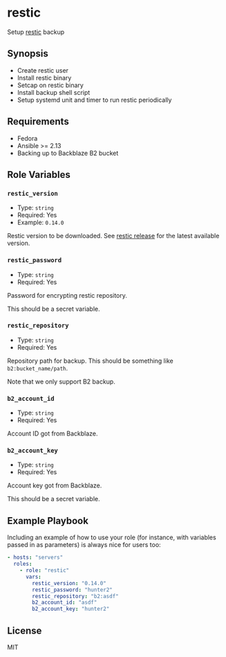 # restic

Setup [restic] backup

[restic]: https://restic.readthedocs.io/en/stable/index.html

## Synopsis

- Create restic user
- Install restic binary
- Setcap on restic binary
- Install backup shell script
- Setup systemd unit and timer to run restic periodically

## Requirements

- Fedora
- Ansible >= 2.13
- Backing up to Backblaze B2 bucket

## Role Variables

### `restic_version`

- Type: `string`
- Required: Yes
- Example: `0.14.0`

Restic version to be downloaded. See [restic release](https://github.com/restic/restic/releases)
for the latest available version.

### `restic_password`

- Type: `string`
- Required: Yes

Password for encrypting restic repository.

This should be a secret variable.

### `restic_repository`

- Type: `string`
- Required: Yes

Repository path for backup. This should be something like `b2:bucket_name/path`.

Note that we only support B2 backup.

### `b2_account_id`

- Type: `string`
- Required: Yes

Account ID got from Backblaze.

### `b2_account_key`

- Type: `string`
- Required: Yes

Account key got from Backblaze.

This should be a secret variable.

## Example Playbook

Including an example of how to use your role (for instance, with variables passed in as parameters) is always nice for users too:

```yaml
- hosts: "servers"
  roles:
    - role: "restic"
      vars:
        restic_version: "0.14.0"
        restic_password: "hunter2"
        restic_repository: "b2:asdf"
        b2_account_id: "asdf"
        b2_account_key: "hunter2"
```

## License

MIT
